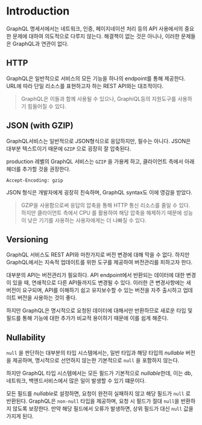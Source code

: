 # Introduction

GraphQL 명세서에서는 네트워크, 인증, 페이지네이션 처리 등의 API 사용에서의 중요한 문제에 대하여 의도적으로 다루지 않는다. 해결책이 없는 것은 아니나, 이러한 문제들은 GraphQL과 연관이 없다.

## HTTP

GraphQL은 일반적으로 서비스의 모든 기능을 하나의 endpoint를 통해 제공한다. URL에 따라 단일 리소스를 표현하고자 하는 REST API와는 대조적이다.

> GraphQL은 이들과 함께 사용될 수 있으나, GraphiQL등의 지원도구를 사용하기 힘들어질 수 있다.

## JSON (with GZIP)

GraphQL서비스는 일반적으로 JSON형식으로 응답하지만, 필수는 아니다. JSON은 대부분 텍스트이기 때문에 `GZIP` 으로 굉장히 잘 압축된다.

production 레벨의 GraphQL 서비스는 `GZIP` 을 가용케 하고, 클라이언트 측에서 아래 헤더를 추가할 것을 권장한다.

```
Accept-Encoding: gzip
```

JSON 형식은 개발자에게 굉장히 친숙하며, GraphQL syntax도 이에 영감을 받았다.

> GZIP을 사용함으로써 응답의 압축을 통해 HTTP 통신 리소스를 줄일 수 있다. 하지만 클라이언트 측에서 CPU 를 활용하여 해당 압축을 해제하기 때문에 성능이 낮은 기기를 사용하는 사용자에게는 더 나빠질 수 있다.

## Versioning

GraphQL 서비스도 REST API와 마찬가지로 버전 변경에 대해 막을 수 없다. 하지만 GraphQL에서는 지속적 업데이트를 위한 도구를 제공하여 버전관리를 피하고자 한다.

대부분의 API는 버전관리가 필요하다. API endpoint에서 반환되는 데이터에 대한 변경이 있을 때, 연쇄적으로 다른 API들까지도 변경될 수 있다. 이러한 큰 변경사항에는 새 버전이 요구되며, API를 이해하기 쉽고 유지보수할 수 있는 버전을 자주 출시하고 업데이트 버전을 사용하는 것이 좋다.

하지만 GraphQL은 명시적으로 요청된 데이터에 대해서만 반환하므로 새로운 타입 및 필드를 통해 기능에 대한 추가가 비교적 용이하기 때문에 이를 쉽게 해준다.

## Nullability

`null` 을 판단하는 대부분의 타입 시스템에서는, 일반 타입과 해당 타입의 _nullable_ 버전을 제공하며, 명시적으로 선언하지 않는한 기본적으로 `null` 을 포함하지 않는다.

하지만 GraphQL 타입 시스템에서는 모든 필드가 기본적으로 *nullable*한데, 이는 db, 네트워크, 백엔드서비스에서 많은 일이 발생할 수 있기 떄문이다.

모든 필드를 *nullable*로 설정하면, 요청이 완전히 실패하지 않고 해당 필드가 `null` 로 반환된다. GraphQL은 `non-null` 타입을 제공하며, 요청 시 필드가 절대 `null`을 반환하지 않도록 보장한다. 만약 해당 필드에서 오류가 발생하면, 상위 필드가 대신 `null` 값을 가지게 된다.
